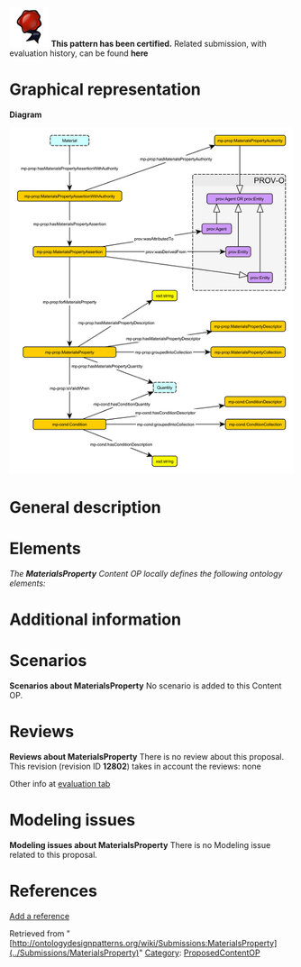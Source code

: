 [![](../images/thumb/b/b5/Certified.png/70px-Certified.png)](../Image/Certified.png "Certified.png") __This pattern has been certified.__
Related submission, with evaluation history, can be found __here__





#  Graphical representation


__Diagram__




[![Image:MatlPropBasic resized.png](../images/5/5b/MatlPropBasic_resized.png)](../Image/MatlPropBasic_resized.png "Image:MatlPropBasic resized.png")




#  General description


  




#  Elements


_The __MaterialsProperty__ Content OP locally defines the following ontology elements:_



#  Additional information


#  Scenarios



__Scenarios about MaterialsProperty__
No scenario is added to this Content OP.




#  Reviews



__Reviews about MaterialsProperty__
There is no review about this proposal.
This revision (revision ID __12802__) takes in account the reviews: none


Other info at [evaluation tab](http://ontologydesignpatterns.org/wiki/index.php?title=Submissions:MaterialsProperty&action=evaluation "http://ontologydesignpatterns.org/wiki/index.php?title=Submissions:MaterialsProperty&action=evaluation")




  




#  Modeling issues



__Modeling issues about MaterialsProperty__
There is no Modeling issue related to this proposal.




  




#  References


[Add a reference](index.php@title=Odp%253AAdd_reference&subject=../Submissions/MaterialsProperty "http://ontologydesignpatterns.org/wiki/index.php?title=Odp:Add_reference&subject=Submissions%3AMaterialsProperty")


  






Retrieved from "[http://ontologydesignpatterns.org/wiki/Submissions:MaterialsProperty](../Submissions/MaterialsProperty)"
 [Category](http://ontologydesignpatterns.org/wiki/Special:Categories "Special:Categories"): [ProposedContentOP](../Category/ProposedContentOP "Category:ProposedContentOP")